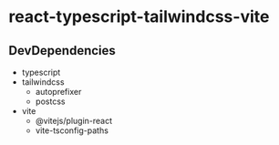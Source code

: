 # react-typescript-tailwindcss-vite

## DevDependencies

- typescript
- tailwindcss
  - autoprefixer
  - postcss
- vite
  - @vitejs/plugin-react
  - vite-tsconfig-paths

